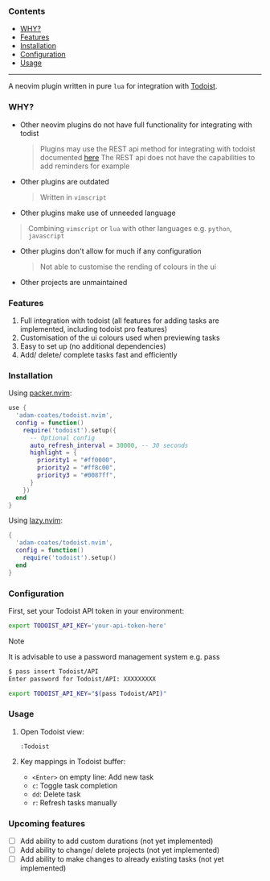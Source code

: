### Contents 
<!--toc:start-->
- [WHY?](#why)
- [Features](#features)
- [Installation](#installation)
- [Configuration](#configuration)
- [Usage](#usage)
<!--toc:end-->

---

A neovim plugin written in pure `lua` for integration with [Todoist](www.todoist.com).

### WHY?

- Other neovim plugins do not have full functionality for integrating with todist 

    > Plugins may use the REST api method for integrating with todoist documented [here](https://developer.todoist.com/rest/v2/#overview)
    > The REST api does not have the capabilities to add reminders for example

- Other plugins are outdated 
    
    > Written in `vimscript` 

- Other plugins make use of unneeded language 

> Combining `vimscript` or `lua` with other languages e.g. `python`, `javascript`

- Other plugins don't allow for much if any configuration
    
    > Not able to customise the rending of colours in the ui

- Other projects are unmaintained

### Features

1. Full integration with todoist (all features for adding tasks are implemented, including todoist pro features)
2. Customisation of the ui colours used when previewing tasks 
3. Easy to set up (no additional dependencies)
4. Add/ delete/ complete tasks fast and efficiently 

### Installation

Using [packer.nvim](https://github.com/wbthomason/packer.nvim):

```lua
use {
  'adam-coates/todoist.nvim',
  config = function()
    require('todoist').setup({
      -- Optional config
      auto_refresh_interval = 30000, -- 30 seconds
      highlight = {
        priority1 = "#ff0000",
        priority2 = "#ff8c00",
        priority3 = "#0087ff",
      }
    })
  end
}
```

Using [lazy.nvim](https://github.com/folke/lazy.nvim):

```lua
{
  'adam-coates/todoist.nvim',
  config = function()
    require('todoist').setup()
  end
}
```

### Configuration

First, set your Todoist API token in your environment:

```bash
export TODOIST_API_KEY='your-api-token-here'
```

> [!NOTE]
> It is advisable to use a password management system e.g. pass 


```bash
$ pass insert Todoist/API
Enter password for Todoist/API: XXXXXXXXX
```
```bash
export TODOIST_API_KEY="$(pass Todoist/API)"
```


### Usage

1. Open Todoist view:
   ```
   :Todoist
   ```

2. Key mappings in Todoist buffer:
   - `<Enter>` on empty line: Add new task
   - `c`: Toggle task completion
   - `dd`: Delete task
   - `r`: Refresh tasks manually

### Upcoming features 

- [ ] Add ability to add custom durations (not yet implemented)
- [ ] Add ability to change/ delete projects (not yet implemented)
- [ ] Add ability to make changes to already existing tasks (not yet implemented)
